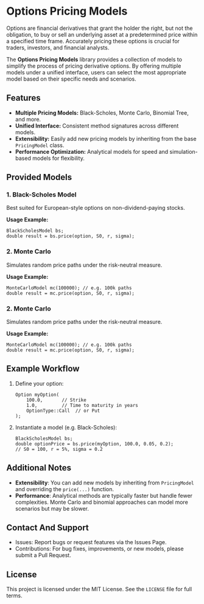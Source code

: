 # Options Pricing Models

Options are financial derivatives that grant the holder the right, but not the obligation, to buy or sell an underlying asset at a predetermined price within a specified time frame. Accurately pricing these options is crucial for traders, investors, and financial analysts.

The **Options Pricing Models** library provides a collection of models to simplify the process of pricing derivative options. By offering multiple models under a unified interface, users can select the most appropriate model based on their specific needs and scenarios.

## Features

- **Multiple Pricing Models:** Black-Scholes, Monte Carlo, Binomial Tree, and more.
- **Unified Interface:** Consistent method signatures across different models.
- **Extensibility:** Easily add new pricing models by inheriting from the base `PricingModel` class.
- **Performance Optimization:** Analytical models for speed and simulation-based models for flexibility.

## Provided Models

### 1. **Black-Scholes Model**
Best suited for European-style options on non-dividend-paying stocks.

**Usage Example:**
```
BlackScholesModel bs;
double result = bs.price(option, S0, r, sigma);
```

### 2. Monte Carlo ###
Simulates random price paths under the risk-neutral measure. 

**Usage Example:**

```
MonteCarloModel mc(100000); // e.g. 100k paths
double result = mc.price(option, S0, r, sigma);
```

### 2. Monte Carlo ###
Simulates random price paths under the risk-neutral measure. 

**Usage Example:**

```
MonteCarloModel mc(100000); // e.g. 100k paths
double result = mc.price(option, S0, r, sigma);
```
## Example Workflow
1. Define your option:
   
   ```
   Option myOption(
       100.0,       // Strike
       1.0,         // Time to maturity in years
       OptionType::Call  // or Put
   );
   ```

2. Instantiate a model (e.g. Black-Scholes):

   ```
   BlackScholesModel bs;
   double optionPrice = bs.price(myOption, 100.0, 0.05, 0.2);
   // S0 = 100, r = 5%, sigma = 0.2
   ```

## Additional Notes
- **Extensibility**: You can add new models by inheriting from `PricingModel` and overriding the `price(...)` function.
- **Performance**: Analytical methods are typically faster but handle fewer complexities. Monte Carlo and binomial approaches can model more scenarios but may be slower.

## Contact And Support
- Issues: Report bugs or request features via the Issues Page.
- Contributions: For bug fixes, improvements, or new models, please submit a Pull Request.

## License
This project is licensed under the MIT License. See the `LICENSE` file for full terms.